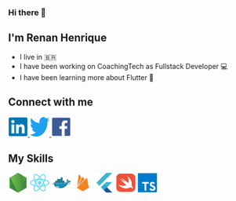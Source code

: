 ### Hi there 👋
## I'm Renan Henrique
- I live in 🇧🇷
- I have been working on CoachingTech as Fullstack Developer 💻
- I have been learning more about Flutter 💖

## Connect with me
<a href="">
  <img src="https://raw.githubusercontent.com/devicons/devicon/master/icons/linkedin/linkedin-original.svg" heigth="30" width="40"/>
</a>
<a href="">
  <img src="https://raw.githubusercontent.com/devicons/devicon/master/icons/twitter/twitter-original.svg" heigth="30" width="40"/>
</a>
<a href="">
  <img src="https://raw.githubusercontent.com/devicons/devicon/master/icons/facebook/facebook-original.svg" heigth="30" width="40"/>
</a>

## My Skills

<img src="https://raw.githubusercontent.com/devicons/devicon/master/icons/nodejs/nodejs-original.svg" heigth="30" width="40" style="max-width:100%"/>
<img src="https://raw.githubusercontent.com/devicons/devicon/master/icons/react/react-original.svg" heigth="30" width="40" style="max-width:100%"/>
<img src="https://raw.githubusercontent.com/devicons/devicon/master/icons/docker/docker-original.svg" heigth="30" width="40" style="max-width:100%"/>
<img src="https://raw.githubusercontent.com/devicons/devicon/master/icons/firebase/firebase-plain.svg" heigth="30" width="40" style="max-width:100%"/>
<img src="https://raw.githubusercontent.com/devicons/devicon/master/icons/flutter/flutter-original.svg" heigth="30" width="40" style="max-width:100%"/>
<img src="https://raw.githubusercontent.com/devicons/devicon/master/icons/swift/swift-original.svg" heigth="30" width="40" style="max-width:100%"/>
<img src="https://raw.githubusercontent.com/devicons/devicon/master/icons/typescript/typescript-original.svg" heigth="30" width="40" style="max-width:100%"/>
<!--
**renamcomn/renamcomn** is a ✨ _special_ ✨ repository because its `README.md` (this file) appears on your GitHub profile.

Here are some ideas to get you started:

- 🔭 I’m currently working on ...
- 🌱 I’m currently learning ...
- 👯 I’m looking to collaborate on ...
- 🤔 I’m looking for help with ...
- 💬 Ask me about ...
- 📫 How to reach me: ...
- 😄 Pronouns: ...
- ⚡ Fun fact: ...
-->
